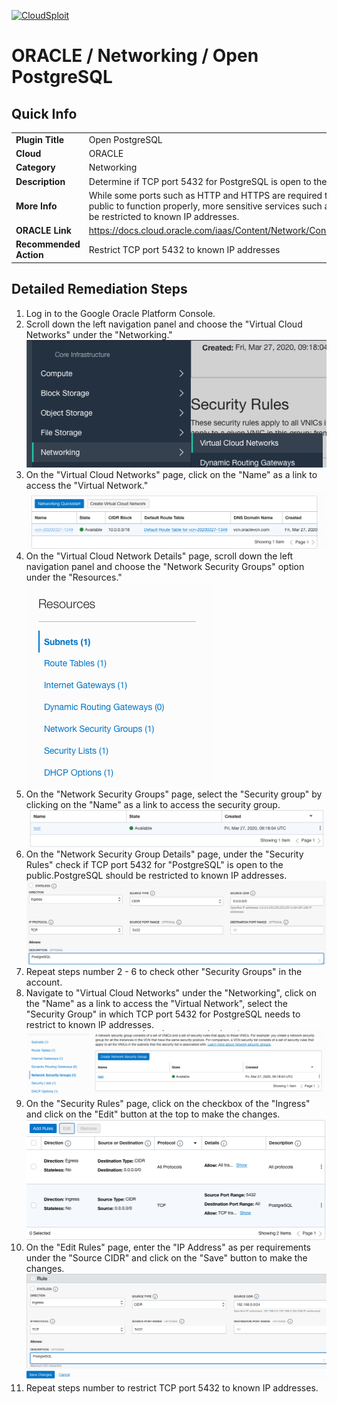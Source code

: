 [![CloudSploit](https://cloudsploit.com/img/logo-new-big-text-100.png "CloudSploit")](https://cloudsploit.com)

# ORACLE / Networking / Open PostgreSQL

## Quick Info

| | |
|-|-|
| **Plugin Title** | Open PostgreSQL |
| **Cloud** | ORACLE |
| **Category** | Networking |
| **Description** | Determine if TCP port 5432 for PostgreSQL is open to the public |
| **More Info** | While some ports such as HTTP and HTTPS are required to be open to the public to function properly, more sensitive services such as PostgreSQL should be restricted to known IP addresses. |
| **ORACLE Link** | https://docs.cloud.oracle.com/iaas/Content/Network/Concepts/securitylists.htm |
| **Recommended Action** | Restrict TCP port 5432 to known IP addresses |

## Detailed Remediation Steps
1. Log in to the Google Oracle Platform Console.
2. Scroll down the left navigation panel and choose the "Virtual Cloud Networks" under the "Networking." </br> <img src="/resources/oracle/networking/open-postgresql/step2.png"/>
3. On the "Virtual Cloud Networks" page, click on the "Name" as a link to access the "Virtual Network." </br> <img src="/resources/oracle/networking/open-postgresql/step3.png"/>
4. On the "Virtual Cloud Network Details" page, scroll down the left navigation panel and choose the "Network Security Groups" option under the "Resources." </br> <img src="/resources/oracle/networking/open-postgresql/step4.png"/>
5. On the "Network Security Groups" page, select the "Security group" by clicking on the "Name" as a link to access the security group.</br> <img src="/resources/oracle/networking/open-postgresql/step5.png"/>
6. On the "Network Security Group Details" page, under the "Security Rules" check if TCP port 5432 for "PostgreSQL" is open to the public.PostgreSQL should be restricted to known IP addresses. </br> <img src="/resources/oracle/networking/open-postgresql/step6.png"/>
7. Repeat steps number 2 - 6 to check other "Security Groups" in the account.</br>
8. Navigate to "Virtual Cloud Networks" under the "Networking", click on the "Name" as a link to access the "Virtual Network", select the "Security Group" in which TCP port 5432 for PostgreSQL needs to restrict to known IP addresses.</br> <img src="/resources/oracle/networking/open-postgresql/step8.png"/>
9. On the "Security Rules" page, click on the checkbox of the "Ingress" and click on the "Edit" button at the top to make the changes.</br> <img src="/resources/oracle/networking/open-postgresql/step9.png"/>
10. On the "Edit Rules" page, enter the "IP Address" as per requirements under the "Source CIDR" and click on the "Save" button to make the changes.</br> <img src="/resources/oracle/networking/open-postgresql/step10.png"/>
11. Repeat steps number to restrict TCP port 5432 to known IP addresses.</br>
